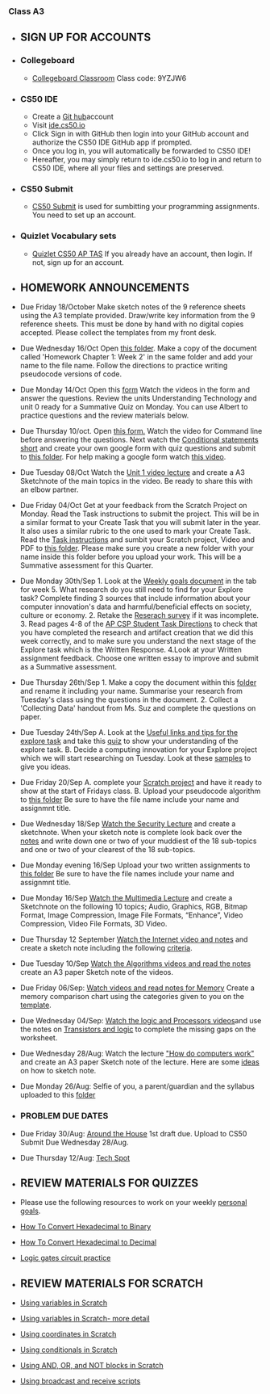 ### Class A3

- ## SIGN UP FOR ACCOUNTS

- ### Collegeboard
  - [Collegeboard Classroom](https://myap.collegeboard.org/) Class code: 9YZJW6
   
- ### CS50 IDE
  - Create a [Git hub](https://github.com)account
  - Visit [ide.cs50.io](https://ide.cs50.io/)
  - Click Sign in with GitHub then login into your GitHub account and authorize the CS50 IDE GitHub app if prompted.
  - Once you log in, you will automatically be forwarded to CS50 IDE! 
  - Hereafter, you may simply return to ide.cs50.io to log in and return to CS50 IDE, where all your files and settings are preserved.

- ### CS50 Submit

  - [CS50 Submit](https://submit.cs50.io/invites/305e0e769bff4df2ace922df0e9b9b7f) is used for sumbitting your programming assignments. You need to set up an account. 

- ### Quizlet Vocabulary sets
  - [Quizlet CS50 AP TAS](https://quizlet.com/join/e4Hncdwtn) If you already have an account, then login. If not, sign up for an account.

- ## HOMEWORK ANNOUNCEMENTS

- Due Friday 18/October Make sketch notes of the 9 reference sheets using the A3 template provided. Draw/write key information  from the 9 reference sheets. This must be done by hand with no digital copies accepted. Please collect the templates from my front desk.

- Due Wednesday 16/Oct Open [this folder](https://drive.google.com/open?id=1eoHypEgDskYv95nzumTbtpvmBlMuKngn). Make a copy of the document called 'Homework Chapter 1: Week 2' in the same folder and add your name to the file name. Follow the directions to practice writing pseudocode versions of code.

- Due Monday 14/Oct Open this [form](https://forms.gle/HSGuCASDpgrPvQaP6) Watch the videos in the form and answer the questions. Review the units Understanding Technology and unit 0 ready for a Summative Quiz on Monday. You can use Albert to practice questions and the review materials below.

- Due Thursday 10/oct. Open [this form.](https://docs.google.com/forms/d/e/1FAIpQLSffWNZVhDtv6UD3oCH3-wA5IpyKFx2nY6ZbweaW0Q0r66kcHw/viewform?usp=sf_link) Watch the video for Command line before answering the questions. Next watch the [Conditional statements short](https://www.youtube.com/watch?v=FqUeHzvci10) and create your own google form with quiz questions and submit to [this folder](https://drive.google.com/drive/folders/1Hs-vCRgfPaiMXAhdVxoy9cXaI-Cl2yGC?usp=sharing). For help making a google form watch [this video](https://www.youtube.com/watch?v=Pdt8Vv7-3Xk).

- Due Tuesday 08/Oct Watch the [Unit 1 video lecture](https://suzede.github.io/ap/curriculum/1/) and create a A3 Sketchnote of the main topics in the video. Be ready to share this with an elbow partner.

- Due Friday 04/Oct Get at your feedback from the Scratch Project on Monday. Read the Task instructions to submit the project. This will be in a similar format to your Create Task that you will submit later in the year. It also uses a similar rubric to the one used to mark your Create Task. Read the [Task instructions](https://docs.google.com/document/d/1oSgDrPu5vq9KqdIVenmFRB13RVH-VfBI13UjOoIHKfQ/edit) and sumbit your Scratch project, Video and PDF to [this folder](https://drive.google.com/drive/folders/10TRSFqfaWyLljDyAJJ3XjrxDXET3N7xr?usp=sharing). Please make sure you create a new folder with your name inside this folder before you upload your work. This will be a Summative assessment for this Quarter.


- Due Monday 30th/Sep 1. Look at the [Weekly goals document](https://docs.google.com/spreadsheets/d/1t76TM7Dv5Ds9wiwHf6ANgIKViVD9j227VS6uiPjPO9c/edit?usp=sharing) in the tab for week 5.  What research do you still need to find for your Explore task? Complete finding 3 sources that include information about your computer innovation's data and harmful/beneficial effects on society, culture or economy. 2. Retake the [Reserach survey](https://forms.gle/fQUWiUBpMcR7w5Xm8) if it was incomplete. 3. Read pages 4-8 of the [AP CSP Student Task Directions](https://drive.google.com/open?id=1hg8siXUPTpoAKJpxhb2BG6SBpny9z_6W) to check that you have completed the research and artifact creation that we did this week correctly, and to make sure you understand the next stage of the Explore task which is the Written Response. 4.Look at your Written assignment feedback. Choose one written essay to improve and submit as a Summative assessment. 

- Due Thursday 26th/Sep 1. Make a copy the document within this [folder](https://drive.google.com/open?id=1tOoKsv3kZJ-_q78LTurZDViHOTbX5htZ) and rename it including your name. Summarise your research from Tuesday's class using the questions in the document. 2. Collect a 'Collecting Data' handout from Ms. Suz and complete the questions on paper.

- Due Tuesday 24th/Sep A. Look at the [Useful links and tips for the explore task](https://drive.google.com/open?id=1h16xWfop7L7SrW5hx4mEBSNTN-8M9XJ1Yb6nTEQ0a28) and take this [quiz](https://forms.gle/hEp5jPKCaVND9Epx8) to show your understanding of the explore task. B. Decide a computing innovation for your Explore project which we will start researching on Tuesday. Look at these [samples](https://apcentral.collegeboard.org/courses/ap-computer-science-principles/exam/past-exam-questions?course=ap-computer-science-principles) to give you ideas.

- Due Friday 20/Sep A. complete your [Scratch project](https://docs.cs50.net/2019/ap/problems/scratch/scratch.html) and have it ready to show at the start of Fridays class. B. Upload your pseudocode algorithm to [this folder](https://drive.google.com/open?id=1sWBDLzyyk_OEaVLZRkVz_R4-nc5orkIq) Be sure to have the file name include your name and assignmnt title.

- Due Wednesday 18/Sep [Watch the Security Lecture](https://suzede.github.io/ap/curriculum/understanding_technology/security/) and create a sketchnote. When your sketch note is complete look back over the [notes](https://suzede.github.io/ap/curriculum/understanding_technology/security/notes/) and write down one or two of your muddiest of the 18 sub-topics and one or two of your clearest of the 18 sub-topics.

- Due Monday evening 16/Sep Upload your two written assignments to [this folder](https://drive.google.com/open?id=1sWBDLzyyk_OEaVLZRkVz_R4-nc5orkIq) Be sure to have the file names include your name and assignmnt title.

- Due Monday 16/Sep [Watch the Multimedia Lecture](https://suzede.github.io/ap/curriculum/understanding_technology/multimedia/) and create a Sketchnote on the following 10 topics; Audio, Graphics, RGB, Bitmap Format, Image Compression, Image File Formats, “Enhance”, Video Compression, Video File Formats, 3D Video.

- Due Thursday 12 September [Watch the Internet video and notes](https://suzede.github.io/ap/curriculum/understanding_technology/internet/) and create a sketch note including the following [criteria](https://docs.google.com/document/d/17yF52JFEJJO5JMHm2rxpeoB5RzRCg2PFpIzGMcMFZDE/edit?usp=sharing).

- Due Tuesday 10/Sep [Watch the Algorithms videos and read the notes](https://docs.cs50.net/2019/ap/problems/algorithms/algorithms.html) create an A3 paper Sketch note of the videos.

- Due Friday 06/Sep: [Watch videos and read notes for Memory](https://suzede.github.io/ap/units/unit0/memory/) Create a memory comparison chart using the categories given to you on the [template](https://drive.google.com/open?id=1dLCxrIwCUWnu7qWh0sqgvQeYHiFIotyANJPXyaEsyW0).

 - Due Wednesday 04/Sep: [Watch the logic and Processors videos](https://suzede.github.io/ap/units/unit0/logic_and_processors/)and use the notes on [Transistors and logic](https://suzede.github.io/ap/assets/pdfs/unit0/transistors_and_logic.pdf)  to complete the missing gaps on the worksheet.

 - Due Wednesday 28/Aug: Watch the lecture ["How do computers work"](https://suzede.github.io/ap/units/unit0/how_computers_work/#how-computers-work) and create an A3 paper Sketch note of the lecture. Here are some [ideas](https://sites.google.com/view/mssuzict/useful-resources?authuser=0#h.p_IbI7MsMZjMvh) on how to sketch note.

 
 - Due Monday 26/Aug: Selfie of you, a parent/guardian and the syllabus uploaded to this [folder](https://drive.google.com/open?id=1BoijIam0I-ZBOIFSJ3sgyN6O9jCDEw6x)
 
 
 - ### PROBLEM DUE DATES
 
  - Due Friday 30/Aug: [Around the House](https://docs.cs50.net/2019/ap/problems/house/house.html) 1st draft due. Upload to CS50 Submit Due Wednesday 28/Aug.  
  - Due Thursday 12/Aug: [Tech Spot](https://docs.cs50.net/2019/ap/problems/tech/tech.html)
  
  
  - ## REVIEW MATERIALS FOR QUIZZES
  - Please use the following resources to work on your weekly [personal goals](https://docs.google.com/spreadsheets/d/1t76TM7Dv5Ds9wiwHf6ANgIKViVD9j227VS6uiPjPO9c/edit?usp=sharing).
    
  - [How To Convert Hexadecimal to Binary](https://www.youtube.com/watch?v=D_YC6DSPpQE)
  - [How To Convert Hexadecimal to Decimal](https://www.youtube.com/watch?v=pg-HEGBpCQk)
  - [Logic gates circuit practice](https://www.khanacademy.org/computing/ap-computer-science-principles/computers-101/logic-gates-and-circuits/e/logic-circuits)
  
  - ## REVIEW MATERIALS FOR SCRATCH
  
  - [Using variables in Scratch](https://www.youtube.com/watch?v=Faq61vWOr1Q)
  - [Using variables in Scratch- more detail](https://www.youtube.com/watch?v=0lZlJBLuB1I)
  - [Using coordinates in Scratch](https://www.youtube.com/watch?v=0SxO9xUSsy8)
  - [Using conditionals in Scratch](https://www.youtube.com/watch?v=sfnGT18NwBU)
  - [Using AND, OR, and NOT blocks in Scratch](https://www.youtube.com/watch?v=lCEoRPr1TUE&list=PLHqz-wcqDQIHU0zyhiFITTd_UrLSeoT2B&index=3)
  - [Using broadcast and receive scripts](https://www.youtube.com/watch?v=6v1OFTKaTGc)
  
 
